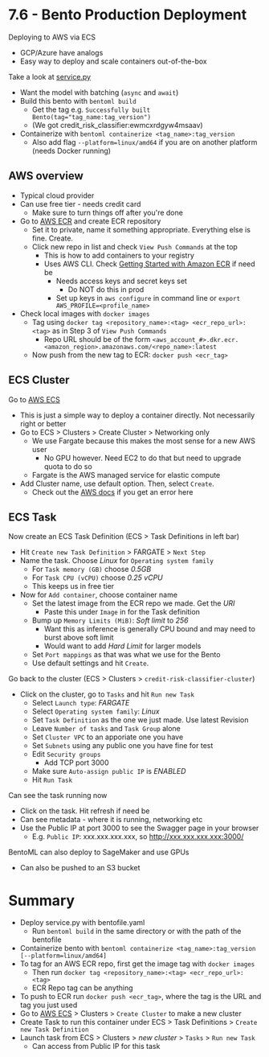 #  7.6 - Bento Production Deployment

Deploying to AWS via ECS
- GCP/Azure have analogs
- Easy way to deploy and scale containers out-of-the-box

Take a look at [service.py](../service.py)
- Want the model with batching (`async` and `await`)
- Build this bento with `bentoml build`
    - Get the tag e.g. `Successfully built Bento(tag="tag_name:tag_version")`
    - (We got credit_risk_classifier:ewmcxrdgyw4msaav)
- Containerize with `bentoml containerize <tag_name>:tag_version`
    - Also add flag `--platform=linux/amd64` if you are on another platform (needs Docker running)

## AWS overview
- Typical cloud provider
- Can use free tier - needs credit card
    - Make sure to turn things off after you're done
- Go to [AWS ECR](https://us-east-2.console.aws.amazon.com/ecr/home) and create ECR repository
    - Set it to private, name it something appropriate. Everything else is fine. Create.
    - Click new repo in list and check `View Push Commands` at the top
        - This is how to add containers to your registry
        - Uses AWS CLI. Check [Getting Started with Amazon ECR](http://docs.aws.amazon.com/AmazonECR/latest/userguide/getting-started-cli.html) if need be
            - Needs access keys and secret keys set
                - Do NOT do this in prod
            - Set up keys in `aws configure` in command line or `export AWS_PROFILE=<profile_name>`
- Check local images with `docker images`
    - Tag using `docker tag <repository_name>:<tag> <ecr_repo_url>:<tag>` as in Step 3 of `View Push Commands`
        - Repo URL should be of the form `<aws_account_#>.dkr.ecr.<amazon_region>.amazonaws.com/<repo_name>:latest`
    - Now push from the new tag to ECR: `docker push <ecr_tag>`

## ECS Cluster
Go to [AWS ECS](https://us-east-2.console.aws.amazon.com/ecs/home)
- This is just a simple way to deploy a container directly. Not necessarily right or better
- Go to ECS > Clusters > Create Cluster > Networking only
    - We use Fargate because this makes the most sense for a new AWS user
        - No GPU however. Need EC2 to do that but need to upgrade quota to do so
    - Fargate is the AWS managed service for elastic compute
- Add Cluster name, use default option. Then, select `Create`.
    - Check out the [AWS docs](https://docs.aws.amazon.com/IAM/latest/UserGuide/using-service-linked-roles.html#create-service-linked-role) if you get an error here

## ECS Task
Now create an ECS Task Definition (ECS > Task Definitions in left bar)
- Hit `Create new Task Definition` > FARGATE > `Next Step`
- Name the task. Choose *Linux* for `Operating system family`
    - For `Task memory (GB)` choose *0.5GB*
    - For `Task CPU (vCPU)` choose *0.25 vCPU*
    - This keeps us in free tier
- Now for `Add container`, choose container name
    - Set the latest image from the ECR repo we made. Get the *URI*
        - Paste this under `Image` in for the Task definition
    - Bump up `Memory Limits (MiB)`: *Soft limit* to *256*
        - Want this as inference is generally CPU bound and may need to burst above soft limit
        - Would want to add *Hard Limit* for larger models
    - Set `Port mappings` as that was what we use for the Bento
    - Use default settings and hit `Create`.

Go back to the cluster (ECS > Clusters > `credit-risk-classifier-cluster`)
- Click on the cluster, go to `Tasks` and hit `Run new Task`
    - Select `Launch type`: *FARGATE*
    - Select `Operating system family`: *Linux*
    - Set `Task Definition` as the one we just made. Use latest Revision
    - Leave `Number of tasks` and `Task Group` alone
    - Set `Cluster VPC` to an apporiate one you have
    - Set `Subnets` using any public one you have fine for test
    - Edit `Security groups` 
        - Add TCP port 3000
    - Make sure `Auto-assign public IP` is *ENABLED*
    - Hit `Run Task`

Can see the task running now
- Click on the task. Hit refresh if need be
- Can see metadata - where it is running, networking etc
- Use the Public IP at port 3000 to see the Swagger page in your browser
    - E.g. `Public IP`: xxx.xxx.xxx.xxx, so http://xxx.xxx.xxx.xxx:3000/

BentoML can also deploy to SageMaker and use GPUs
- Can also be pushed to an S3 bucket

# Summary
- Deploy service.py with bentofile.yaml
    - Run `bentoml build` in the same directory or with the path of the bentofile
- Containerize bento with `bentoml containerize <tag_name>:tag_version [--platform=linux/amd64]`
- To tag for an AWS ECR repo, first get the image tag with `docker images`
    - Then run `docker tag <repository_name>:<tag> <ecr_repo_url>:<tag>`
    - ECR Repo tag can be anything
- To push to ECR run `docker push <ecr_tag>`, where the tag is the URL and tag you just used
- Go to [AWS ECS](https://us-east-2.console.aws.amazon.com/ecs/home) > Clusters > `Create Cluster` to make a new cluster
- Create Task to run this container under ECS > Task Definitions > `Create new Task Definition`
- Launch task from ECS > Clusters > *new cluster* > `Tasks` > `Run new Task`
    - Can access from Public IP for this task